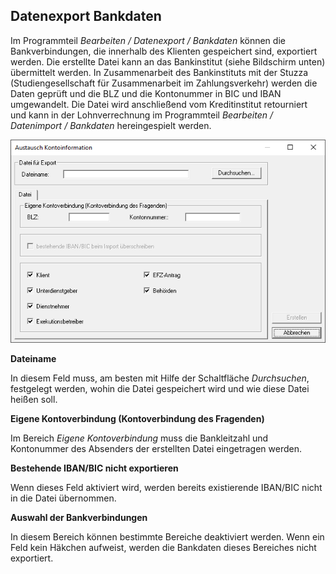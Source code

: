 ## Datenexport Bankdaten

Im Programmteil *Bearbeiten / Datenexport / Bankdaten* können die Bankverbindungen, die innerhalb des Klienten gespeichert sind, 
exportiert werden. Die erstellte Datei kann an das Bankinstitut (siehe Bildschirm unten) übermittelt werden. In Zusammenarbeit des Bankinstituts mit der Stuzza (Studiengesellschaft für Zusammenarbeit im Zahlungsverkehr) werden die Daten geprüft und die BLZ und die Kontonummer in BIC und IBAN umgewandelt. Die Datei wird anschließend vom Kreditinstitut retourniert und kann in der Lohnverrechnung im Programmteil *Bearbeiten / Datenimport / Bankdaten* hereingespielt werden.

![Image](<img/image289.png>)

**Dateiname**

In diesem Feld muss, am besten mit Hilfe der Schaltfläche *Durchsuchen*, festgelegt werden, wohin die Datei gespeichert wird und wie diese Datei heißen soll.

**Eigene Kontoverbindung (Kontoverbindung des Fragenden)**

Im Bereich *Eigene Kontoverbindung* muss die Bankleitzahl und Kontonummer des Absenders der erstellten Datei eingetragen werden.

**Bestehende IBAN/BIC nicht exportieren**

Wenn dieses Feld aktiviert wird, werden bereits existierende IBAN/BIC nicht in die Datei übernommen.

**Auswahl der Bankverbindungen**

In diesem Bereich können bestimmte Bereiche deaktiviert werden. Wenn ein Feld kein Häkchen aufweist, werden die Bankdaten dieses Bereiches nicht exportiert.
